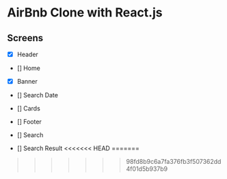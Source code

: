 # AirBnb Clone with React.js

## Screens 

- [X] Header
- [] Home
- [X] Banner
- [] Search Date
- [] Cards
- [] Footer

- [] Search
- [] Search Result
<<<<<<< HEAD
=======

>>>>>>> 98fd8b9c6a7fa376fb3f507362dd4f01d5b937b9
